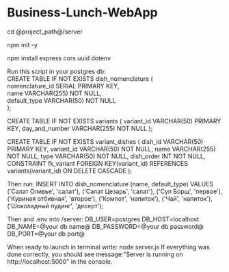 # Business-Lunch-WebApp

cd @project_path@/server

npm init -y

npm install express cors uuid dotenv

Run this script in your postgres db:  
CREATE TABLE IF NOT EXISTS dish_nomenclature (  
  nomenclature_id SERIAL PRIMARY KEY,  
  name VARCHAR(255) NOT NULL,  
  default_type VARCHAR(50) NOT NULL  
);  
  

CREATE TABLE IF NOT EXISTS variants (
  variant_id VARCHAR(50) PRIMARY KEY,
  day_and_number VARCHAR(255) NOT NULL
);


CREATE TABLE IF NOT EXISTS variant_dishes (
  dish_id VARCHAR(50) PRIMARY KEY,
  variant_id VARCHAR(50) NOT NULL,
  name VARCHAR(255) NOT NULL,
  type VARCHAR(50) NOT NULL,
  dish_order INT NOT NULL,
  CONSTRAINT fk_variant
    FOREIGN KEY(variant_id)
    REFERENCES variants(variant_id)
    ON DELETE CASCADE
);

Then run:
INSERT INTO dish_nomenclature (name, default_type)
VALUES
  ('Салат Оливье', 'салат'),
  ('Салат Цезарь', 'салат'),
  ('Суп Борщ', 'первое'),
  ('Куриная отбивная', 'второе'),
  ('Компот', 'напиток'),
  ('Чай', 'напиток'),
  ('Шоколадный пудинг', 'десерт');

Then and .env into /server:
DB_USER=postgres
DB_HOST=localhost
DB_NAME=@your db name@
DB_PASSWORD=@your db password@
DB_PORT=@your db port@

When ready to launch in terminal write: node server.js
If everything was done correctly, you should see message:"Server is running on http://localhost:5000" in the console.
